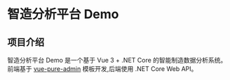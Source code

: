 # 智造分析平台 Demo

## 项目介绍

智造分析平台 Demo 是一个基于 Vue 3 + .NET Core 的智能制造数据分析系统。前端基于 [vue-pure-admin](https://github.com/pure-admin/vue-pure-admin) 模板开发,后端使用 .NET Core Web API。
